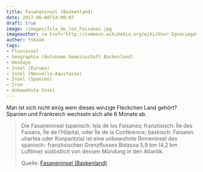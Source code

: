 ```yaml
---
title: Fasaneninsel (Baskenland)
date: 2017-06-08T14:00:07
draft: true
image: /images/Isla_de_los_Faisanes.jpg
imageauthor: <a href="http://commons.wikimedia.org/wiki/User:Ignaciogavira" title="User:Ignaciogavira">Ignacio Gavira</a>
author: fnbaum
tags:
- Flussinsel
- Geographie (Autonome Gemeinschaft Baskenland)
- Hendaye
- Insel (Europa)
- Insel (Nouvelle-Aquitaine)
- Insel (Spanien)
- Irun
- Unbewohnte Insel
---
```


Man ist sich nicht einig wem dieses winzige Fleckchen Land gehört? Spanien
und Frankreich wechseln sich alle 6 Monate ab.

> Die Fasaneninsel (spanisch: Isla de los Faisanes; französisch: Île des
> Faisans, Île de l’Hôpital, oder Île de la Conférence; baskisch: Faisaien
> uhartea oder Konpantzia) ist eine unbewohnte Binneninsel des spanisch-
> französischen Grenzflusses Bidasoa 5,9 km (4,2 km Luftlinie) südöstlich von
> dessen Mündung in den Atlantik.
>
> Quelle: [Fasaneninsel (Baskenland)](https://de.wikipedia.org/wiki/Fasaneninsel_(Baskenland))
